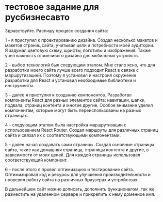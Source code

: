 # тестовое задание для русбизнесавто

Здравствуйте. Распишу процесс создания сайта:

1 -  я приступил к проектированию дизайна. Создал несколько макетов и макетов страниц сайта, учитывая цели и потребности моей аудитории. Я задумал цветовую схему, шрифты, логотипы и изображения. Также учел важность отзывчивого дизайна для мобильных устройств.

2 - выбор технологий был следующим этапом. Мне стало ясно, что для разработки моего сайта лучше всего подходит React в связке с маршрутизацией. Поэтому я установил и настроил окружение разработки для React и установил необходимые библиотеки и инструменты.

3 - далее я приступил к созданию компонентов. Разработал компоненты React для разных элементов сайта: навигации, шапки, подвала, страниц контента и многие другие. Особое внимание уделил компонентам, которые могут быть переиспользованы на разных страницах.

4 - следующим этапом была настройка маршрутизации с использованием React Router. Создал маршруты для различных страниц сайта и связал их с соответствующими компонентами.

5 - далее начал создавать сами страницы. Создал основные страницы сайта, такие как домашняя страница,  страницы контента и другие, в зависимости от моих целей. Для каждой страницы использовал соответствующий компонент.

6 - после этого я провел оптимизацию и тестирование сайта. Оптимизировал код и ресурсы для улучшения производительности и проверил работу сайта на различных браузерах и устройствах.

В дальнейшем сайт можно дописать, дополнить функционалом, так же разместить на удаленном сервере и прикрепить к нему доменное имя.
